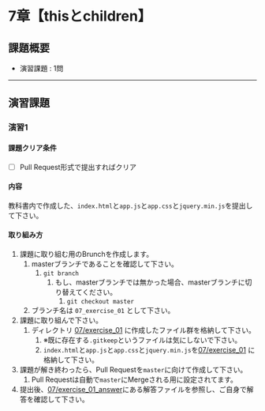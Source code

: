 # 7章【thisとchildren】

## 課題概要
 - 演習課題 : 1問

---
## 演習課題
### 演習1
#### 課題クリア条件
- [ ] Pull Request形式で提出すればクリア


#### 内容
教科書内で作成した、`index.html`と`app.js`と`app.css`と`jquery.min.js`を提出して下さい。


#### 取り組み方
1. 課題に取り組む用のBrunchを作成します。
   1. masterブランチであることを確認して下さい。
      1. `git branch`
         1. もし、masterブランチでは無かった場合、masterブランチに切り替えてください。
            1. `git checkout master`
   1. ブランチ名は `07_exercise_01` として下さい。
1. 課題に取り組んで下さい。
   1. ディレクトリ [07/exercise_01](./exercise_01) に作成したファイル群を格納して下さい。
      1. ※既に存在する`.gitkeep`というファイルは気にしないで下さい。
      1. `index.html`と`app.js`と`app.css`と`jquery.min.js`を[07/exercise_01](./exercise_01) に格納して下さい。
1. 課題が解き終わったら、Pull Requestを`master`に向けて作成して下さい。
   1. Pull Requestは自動で`master`にMergeされる用に設定されてます。
1. 提出後、[07/exercise_01_answer](./exercise_01_answer)にある解答ファイルを参照し、ご自身で解答を確認して下さい。
